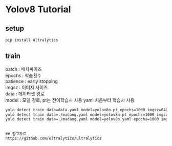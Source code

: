 # Yolov8 Tutorial

## setup

```bash
pip install ultralytics
```

## train

batch : 배치싸이즈  
epochs : 학습횟수  
patience : early stopping  
imgsz : 이미지 사이즈  
data : 데이터셋 경로  
model : 모델 경로, pt는 전이학습시 사용 yaml 처음부터 학습시 사용     

```bash
yolo detect train data=data.yaml model=yolov8n.pt epochs=1000 imgsz=640 patience=200 batch=32
yolo detect train data=./madang.yaml model=yolov8n.pt epochs=1000 imgsz=640 batch=64 patience=200
yolo detect train data=./madang.yaml model=yolov8n.yaml epochs=1000 imgsz=640 batch=64 patience=200
```
```

## 참고자료
https://github.com/ultralytics/ultralytics
